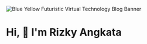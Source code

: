 ![Blue Yellow Futuristic Virtual Technology Blog Banner](https://github.com/RIZKYANGKATA/RIZKYANGKATA/assets/88949529/533c0957-7482-44ed-b019-98f1b610281d)

# Hi, 👋 I'm Rizky Angkata

